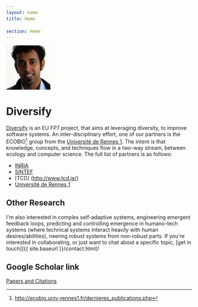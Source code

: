 ```yaml
---
layout: name
title: Home

section: Home
---
```


<img class='inset right' src='images/vivek_face.jpg' title='Vivek Nallur' 
alt='Photo of Vivek Nallur ' width='120px' />

Diversify
=======
[Diversify](http://diversify-project.eu/) is an EU FP7 project, that aims at 
leveraging diversity, to improve software systems. An inter-disciplinary 
effort, one of our partners is the ECOBIO[^1] group
 from the [Université de Rennes 1](http://www.univ-rennes1.fr/english/). The 
intent is that knowledge, concepts, and techniques flow in a two-way stream, 
between ecology and computer science. The full list of partners is as follows:

* [INRIA](http://www.inria.fr/en/centre/rennes)
* [SINTEF](http://www.sintef.no/home/)
* [TCD] (http://www.tcd.ie/)
* [Université de Rennes 1](http://www.univ-rennes1.fr/english/)

[^1]: http://ecobio.univ-rennes1.fr/dernieres_publications.php

Other Research
--------------
I'm also interested in complex self-adaptive systems, engineering emergent 
feedback loops, predicting and controlling emergence in humano-tech systems 
(where technical systems interact heavily with human desires/abilities), 
neering robust systems from non-robust parts. If you're interested in 
collaborating, or just want to chat about a specific topic, [get in 
touch]({{ site.baseurl }}/contact.html)!

Google Scholar link
-------------------
[Papers and Citations](http://scholar.google.com/citations?user=TeqJsjcAAAAJ)


